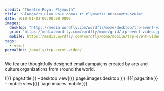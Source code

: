 ```yaml
---
credit: "Theatre Royal Plymouth"
title: "Glengarry Glen Ross comes to Plymouth! #PresentsForHim"
date: 2018-01-01T00:00:00-0800
images:
  desktop: "https://media.wordfly.com/wordfly/mome/desktop/trp-event-video.jpg"
  grid: "https://media.wordfly.com/wordfly/mome/grid/trp-event-video.jpg"
  mobile: https://media.wordfly.com/wordfly/mome/mobile/trp-event-video.jpg"
tags:
  - event
permalink: /emails/trp-event-video/
---
```

We feature thoughtfully designed email campaigns created by arts and culture organizations from around the world.

![{{ page.title }} – desktop view]({{ page.images.desktop }})
![{{ page.title }} – mobile view]({{ page.images.mobile }})
